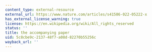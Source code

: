 ```yaml
---
content_type: external-resource
external_url: https://www.nature.com/articles/s41586-022-05222-x
has_external_license_warning: true
license: https://en.wikipedia.org/wiki/All_rights_reserved
status: ''
title: the accompanying paper
uid: 5c8cbe9c-2137-48f7-a08d-82270b55256c
wayback_url: ''
---
```

